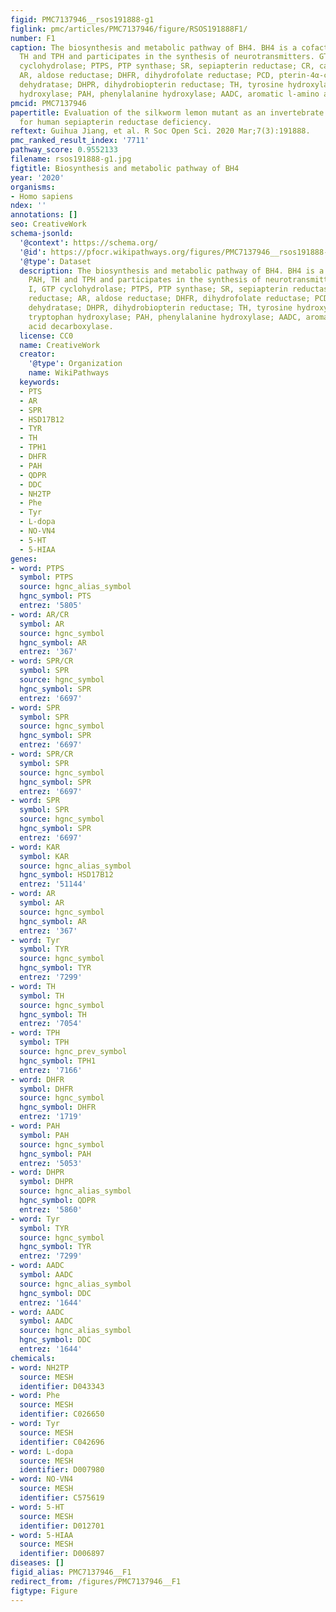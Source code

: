 ```yaml
---
figid: PMC7137946__rsos191888-g1
figlink: pmc/articles/PMC7137946/figure/RSOS191888F1/
number: F1
caption: The biosynthesis and metabolic pathway of BH4. BH4 is a cofactor of PAH,
  TH and TPH and participates in the synthesis of neurotransmitters. GTPCH I, GTP
  cyclohydrolase; PTPS, PTP synthase; SR, sepiapterin reductase; CR, carbonyl reductase;
  AR, aldose reductase; DHFR, dihydrofolate reductase; PCD, pterin-4α-carbinolamine
  dehydratase; DHPR, dihydrobiopterin reductase; TH, tyrosine hydroxylase; TPH, tryptophan
  hydroxylase; PAH, phenylalanine hydroxylase; AADC, aromatic l-amino acid decarboxylase.
pmcid: PMC7137946
papertitle: Evaluation of the silkworm lemon mutant as an invertebrate animal model
  for human sepiapterin reductase deficiency.
reftext: Guihua Jiang, et al. R Soc Open Sci. 2020 Mar;7(3):191888.
pmc_ranked_result_index: '7711'
pathway_score: 0.9552133
filename: rsos191888-g1.jpg
figtitle: Biosynthesis and metabolic pathway of BH4
year: '2020'
organisms:
- Homo sapiens
ndex: ''
annotations: []
seo: CreativeWork
schema-jsonld:
  '@context': https://schema.org/
  '@id': https://pfocr.wikipathways.org/figures/PMC7137946__rsos191888-g1.html
  '@type': Dataset
  description: The biosynthesis and metabolic pathway of BH4. BH4 is a cofactor of
    PAH, TH and TPH and participates in the synthesis of neurotransmitters. GTPCH
    I, GTP cyclohydrolase; PTPS, PTP synthase; SR, sepiapterin reductase; CR, carbonyl
    reductase; AR, aldose reductase; DHFR, dihydrofolate reductase; PCD, pterin-4α-carbinolamine
    dehydratase; DHPR, dihydrobiopterin reductase; TH, tyrosine hydroxylase; TPH,
    tryptophan hydroxylase; PAH, phenylalanine hydroxylase; AADC, aromatic l-amino
    acid decarboxylase.
  license: CC0
  name: CreativeWork
  creator:
    '@type': Organization
    name: WikiPathways
  keywords:
  - PTS
  - AR
  - SPR
  - HSD17B12
  - TYR
  - TH
  - TPH1
  - DHFR
  - PAH
  - QDPR
  - DDC
  - NH2TP
  - Phe
  - Tyr
  - L-dopa
  - NO-VN4
  - 5-HT
  - 5-HIAA
genes:
- word: РTPS
  symbol: PTPS
  source: hgnc_alias_symbol
  hgnc_symbol: PTS
  entrez: '5805'
- word: AR/CR
  symbol: AR
  source: hgnc_symbol
  hgnc_symbol: AR
  entrez: '367'
- word: SPR/CR
  symbol: SPR
  source: hgnc_symbol
  hgnc_symbol: SPR
  entrez: '6697'
- word: SPR
  symbol: SPR
  source: hgnc_symbol
  hgnc_symbol: SPR
  entrez: '6697'
- word: SPR/CR
  symbol: SPR
  source: hgnc_symbol
  hgnc_symbol: SPR
  entrez: '6697'
- word: SPR
  symbol: SPR
  source: hgnc_symbol
  hgnc_symbol: SPR
  entrez: '6697'
- word: KAR
  symbol: KAR
  source: hgnc_alias_symbol
  hgnc_symbol: HSD17B12
  entrez: '51144'
- word: AR
  symbol: AR
  source: hgnc_symbol
  hgnc_symbol: AR
  entrez: '367'
- word: Tyr
  symbol: TYR
  source: hgnc_symbol
  hgnc_symbol: TYR
  entrez: '7299'
- word: TH
  symbol: TH
  source: hgnc_symbol
  hgnc_symbol: TH
  entrez: '7054'
- word: ТРН
  symbol: TPH
  source: hgnc_prev_symbol
  hgnc_symbol: TPH1
  entrez: '7166'
- word: DHFR
  symbol: DHFR
  source: hgnc_symbol
  hgnc_symbol: DHFR
  entrez: '1719'
- word: РАН
  symbol: PAH
  source: hgnc_symbol
  hgnc_symbol: PAH
  entrez: '5053'
- word: DHPR
  symbol: DHPR
  source: hgnc_alias_symbol
  hgnc_symbol: QDPR
  entrez: '5860'
- word: Tyr
  symbol: TYR
  source: hgnc_symbol
  hgnc_symbol: TYR
  entrez: '7299'
- word: AADC
  symbol: AADC
  source: hgnc_alias_symbol
  hgnc_symbol: DDC
  entrez: '1644'
- word: AADC
  symbol: AADC
  source: hgnc_alias_symbol
  hgnc_symbol: DDC
  entrez: '1644'
chemicals:
- word: NH2TP
  source: MESH
  identifier: D043343
- word: Phe
  source: MESH
  identifier: C026650
- word: Tyr
  source: MESH
  identifier: C042696
- word: L-dopa
  source: MESH
  identifier: D007980
- word: NO-VN4
  source: MESH
  identifier: C575619
- word: 5-HT
  source: MESH
  identifier: D012701
- word: 5-HIAA
  source: MESH
  identifier: D006897
diseases: []
figid_alias: PMC7137946__F1
redirect_from: /figures/PMC7137946__F1
figtype: Figure
---
```


